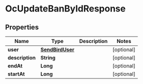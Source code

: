 

# OcUpdateBanByIdResponse


## Properties

| Name | Type | Description | Notes |
|------------ | ------------- | ------------- | -------------|
|**user** | [**SendBirdUser**](SendBirdUser.md) |  |  [optional] |
|**description** | **String** |  |  [optional] |
|**endAt** | **Long** |  |  [optional] |
|**startAt** | **Long** |  |  [optional] |




